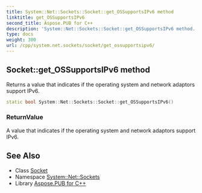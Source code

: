 ```yaml
---
title: System::Net::Sockets::Socket::get_OSSupportsIPv6 method
linktitle: get_OSSupportsIPv6
second_title: Aspose.PUB for C++
description: 'System::Net::Sockets::Socket::get_OSSupportsIPv6 method. Returns a value that indicates if the operating system and network adaptors support IPv6 in C++.'
type: docs
weight: 300
url: /cpp/system.net.sockets/socket/get_ossupportsipv6/
---
```

## Socket::get_OSSupportsIPv6 method


Returns a value that indicates if the operating system and network adaptors support IPv6.

```cpp
static bool System::Net::Sockets::Socket::get_OSSupportsIPv6()
```


### ReturnValue

A value that indicates if the operating system and network adaptors support IPv6.

## See Also

* Class [Socket](../)
* Namespace [System::Net::Sockets](../../)
* Library [Aspose.PUB for C++](../../../)
